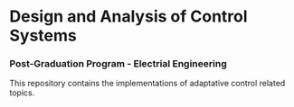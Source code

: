 # Design and Analysis of Control Systems 
### Post-Graduation Program - Electrial Engineering

This repository contains the implementations of adaptative control related topics. 

